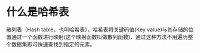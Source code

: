 # 什么是哈希表
散列表（Hash table，也叫哈希表），哈希表将关键码值(Key value)与其存储的位置通过一个函数进行映射(这个映射函数叫做散列函数)，通过这种方法不用遍历整个数据集即可快速查找到指定的元素。
